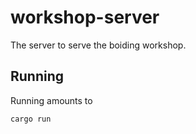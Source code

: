 # workshop-server
The server to serve the boiding workshop.

## Running
Running amounts to

```sh
cargo run
```

